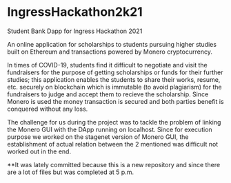 # IngressHackathon2k21
Student Bank Dapp for Ingress Hackathon 2021

An online application for scholarships to students pursuing higher studies built on Ethereum and transactions powered by Monero cryptocurrency.

In times of COVID-19, students find it difficult to negotiate and visit the fundraisers for the purpose of getting scholarships or funds for their further studies; this application enables the students to share their works, resume, etc. securely on blockchain which is immutable (to avoid plagiarism) for the fundraisers to judge and accept them to recieve the scholarship. Since Monero is used the money transaction is secured and both parties benefit is conquered without any loss.

The challenge for us during the project was to tackle the problem of linking the Monero GUI with the DApp running on localhost. Since for execution purpose we worked on the stagenet version of Monero GUI, the establishment of actual relation between the 2 mentioned was difficult not worked out in the end.


**It was lately committed because this is a new repository and since there are a lot of files but was completed at 5 p.m.
